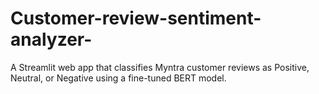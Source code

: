 # Customer-review-sentiment-analyzer-
A Streamlit web app that classifies Myntra customer reviews as Positive, Neutral, or Negative using a fine-tuned BERT model.

